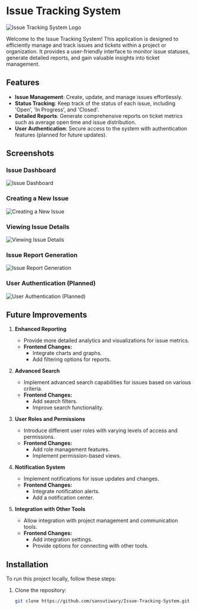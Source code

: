 # Issue Tracking System

![Issue Tracking System Logo](https://example.com/logo.png)

Welcome to the Issue Tracking System! This application is designed to efficiently manage and track issues and tickets within a project or organization. It provides a user-friendly interface to monitor issue statuses, generate detailed reports, and gain valuable insights into ticket management.

## Features

- **Issue Management**: Create, update, and manage issues effortlessly.
- **Status Tracking**: Keep track of the status of each issue, including 'Open', 'In Progress', and 'Closed'.
- **Detailed Reports**: Generate comprehensive reports on ticket metrics such as average open time and issue distribution.
- **User Authentication**: Secure access to the system with authentication features (planned for future updates).

## Screenshots

### Issue Dashboard
![Issue Dashboard](https://drive.google.com/file/d/1tPfteEneW6CY3UWHRiY7ePza7TvfjDGt/view?usp)

### Creating a New Issue
![Creating a New Issue](https://drive.google.com/file/d/1-eb9Fdptf-PC74oDkSK6Yf3wzg7lgRl8/view?usp=drive_link)

### Viewing Issue Details
![Viewing Issue Details](https://drive.google.com/file/d/1sqVqWCDruDkwD-QSPAZA4fmIwv4JdZHX/view?usp)

### Issue Report Generation
![Issue Report Generation](https://drive.google.com/uc?export=view&id=1pA3Ttk5Cwi7DZ1KaJqzRzZuC9G2nupSa)

### User Authentication (Planned)
![User Authentication (Planned)](https://drive.google.com/uc?export=view&id=1QZKNyVS6LSxKl_I_wlUoJNKTTSG8uRPQ)

## Future Improvements

1. **Enhanced Reporting**
   - Provide more detailed analytics and visualizations for issue metrics.
   - **Frontend Changes:**
     - Integrate charts and graphs.
     - Add filtering options for reports.

2. **Advanced Search**
   - Implement advanced search capabilities for issues based on various criteria.
   - **Frontend Changes:**
     - Add search filters.
     - Improve search functionality.

3. **User Roles and Permissions**
   - Introduce different user roles with varying levels of access and permissions.
   - **Frontend Changes:**
     - Add role management features.
     - Implement permission-based views.

4. **Notification System**
   - Implement notifications for issue updates and changes.
   - **Frontend Changes:**
     - Integrate notification alerts.
     - Add a notification center.

5. **Integration with Other Tools**
   - Allow integration with project management and communication tools.
   - **Frontend Changes:**
     - Add integration settings.
     - Provide options for connecting with other tools.

## Installation

To run this project locally, follow these steps:

1. Clone the repository:
   ```bash
   git clone https://github.com/sansutiwary/Issue-Tracking-System.git
